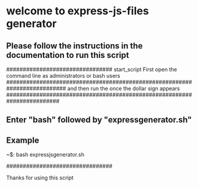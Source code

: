 # welcome to    express-js-files generator

## Please follow the instructions in the documentation to run this script

################################
start_script
   First open the command line  as administrators or bash users
   ##########################################################################
 and then run the once the dollar sign appears
########################################################################

## Enter "bash" followed by "expressgenerator.sh"

## Example

~$: bash expressjsgenerator.sh

################################

Thanks for  using   this script
